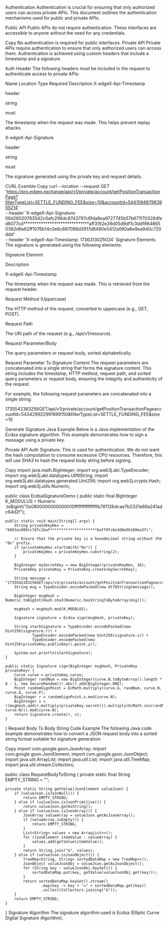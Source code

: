 Authentication
Authentication is crucial for ensuring that only authorized users can access private APIs. This document outlines the authentication mechanisms used for public and private APIs.

Public API
Public APIs do not require authentication. These interfaces are accessible to anyone without the need for any credentials.

Copy
No authentication is required for public interfaces.
Private API
Private APIs require authentication to ensure that only authorized users can access them. Authentication is achieved using custom headers that include a timestamp and a signature.

Auth Header
The following headers must be included in the request to authenticate access to private APIs:

Name
Location
Type
Required
Description
X-edgeX-Api-Timestamp

header

string

must

The timestamp when the request was made. This helps prevent replay attacks.

X-edgeX-Api-Signature

header

string

must

The signature generated using the private key and request details.

CURL Examble
Copy
curl --location --request GET 'https://pro.edgex.exchange/api/v1/private/account/getPositionTransactionPage?filterTypeList=SETTLE_FUNDING_FEE&size=10&accountId=544159487963955214' \
--header 'X-edgeX-Api-Signature: 06d28020763542c0afc296dc8743797c6fda8ea9727745b57b671f70326dfed6077cd******************************aff3162e39d05d9df1c3ddf9648650382d6e62ff1076b14c0e6c687088d3917d8490e5412a080a6e9ea940c720ddd' \
--header 'X-edgeX-Api-Timestamp: 1736313025024'
Signature Elements
The signature is generated using the following elements:

Signature Element

Description

X-edgeX-Api-Timestamp

The timestamp when the request was made. This is retrieved from the request header.

Request Method (Uppercase)

The HTTP method of the request, converted to uppercase (e.g., GET, POST).

Request Path

The URI path of the request (e.g., /api/v1/resource).

Request Parameter/Body

The query parameters or request body, sorted alphabetically.

Request Parameter To Signature Content
The request parameters are concatenated into a single string that forms the signature content. This string includes the timestamp, HTTP method, request path, and sorted query parameters or request body, ensuring the integrity and authenticity of the request.

For example, the following request parameters are concatenated into a single string:

1735542383256GET/api/v1/private/account/getPositionTransactionPageaccountId=543429922991899150&filterTypeList=SETTLE_FUNDING_FEE&size=10

Generate Signature Java Example
Below is a Java implementation of the Ecdsa signature algorithm. This example demonstrates how to sign a message using a private key.

Private API Auth Signature: This is used for authentication. We do not want the hash computation to consume excessive CPU resources. Therefore, this will use SHA3 to hash the request body string before signing.

Copy
import java.math.BigInteger;
import org.web3j.abi.TypeEncoder;
import org.web3j.abi.datatypes.Utf8String;
import org.web3j.abi.datatypes.generated.Uint256;
import org.web3j.crypto.Hash;
import org.web3j.utils.Numeric;

public class EcdsaSignatureDemo {
    public static final BigInteger K_MODULUS = Numeric
            .toBigInt("0x0800000000000010ffffffffffffffffb781126dcae7b2321e66a241adc64d2f");

    public static void main(String[] args) {
        String privateKeyHex = "0463ac809cc7d7c1baf*********************baff9fc6e3d8e5b160ea3fc";

        // Ensure that the private key is a hexadecimal string without the "0x" prefix.
        if (privateKeyHex.startsWith("0x")) {
            privateKeyHex = privateKeyHex.substring(2);
        }

        BigInteger mySecretKey = new BigInteger(privateKeyHex, 16);
        PrivateKey privateKey = PrivateKey.create(mySecretKey);

        String message = "1735542383256GET/api/v1/private/account/getPositionTransactionPageaccountId=543429922991899150&filterTypeList=SETTLE_FUNDING_FEE&size=10";
        String msg = TypeEncoder.encodePacked(new Utf8String(message));

        BigInteger msgHash = Numeric.toBigInt(Hash.sha3(Numeric.hexStringToByteArray(msg)));

        msgHash = msgHash.mod(K_MODULUS);

        Signature signature = Ecdsa.sign(msgHash, privateKey);

        String starkSignature = TypeEncoder.encodePacked(new Uint256(signature.r)) +
                TypeEncoder.encodePacked(new Uint256(signature.s)) +
                TypeEncoder.encodePacked(new Uint256(privateKey.publicKey().point.y));

        System.out.println(starkSignature);
    }

    public static Signature sign(BigInteger msgHash, PrivateKey privateKey) {
        Curve curve = privateKey.curve;
        BigInteger randNum = new BigInteger(curve.N.toByteArray().length * 8 - 1, new SecureRandom()).abs().add(BigInteger.ONE);
        Point randomSignPoint = EcMath.multiply(curve.G, randNum, curve.N, curve.A, curve.P);
        BigInteger r = randomSignPoint.x.mod(curve.N);
        BigInteger s = ((msgHash.add(r.multiply(privateKey.secret))).multiply(EcMath.inv(randNum, curve.N))).mod(curve.N);
        return Signature.create(r, s);
    }
}
Request Body To Body String Code Example
The following Java code example demonstrates how to convert a JSON request body into a sorted string format suitable for signature generation:

Copy
import com.google.gson.JsonArray;
import com.google.gson.JsonElement;
import com.google.gson.JsonObject;
import java.util.ArrayList;
import java.util.List;
import java.util.TreeMap;
import java.util.stream.Collectors;

public class RequestBodyToString {
    private static final String EMPTY_STRING = "";

    private static String getValue(JsonElement valueJson) {
        if (valueJson.isJsonNull()) {
            return EMPTY_STRING;
        } else if (valueJson.isJsonPrimitive()) {
            return valueJson.getAsString();
        } else if (valueJson.isJsonArray()) {
            JsonArray valueArray = valueJson.getAsJsonArray();
            if (valueArray.isEmpty()) {
                return EMPTY_STRING;
            }
            List<String> values = new ArrayList<>();
            for (JsonElement itemValue : valueArray) {
                values.add(getValue(itemValue));
            }
            return String.join("&", values);
        } else if (valueJson.isJsonObject()) {
            TreeMap<String, String> sortedDataMap = new TreeMap<>();
            JsonObject valueJsonObj = valueJson.getAsJsonObject();
            for (String key : valueJsonObj.keySet()) {
                sortedDataMap.put(key, getValue(valueJsonObj.get(key)));
            }
            return sortedDataMap.keySet().stream()
                    .map(key -> key + "=" + sortedDataMap.get(key))
                    .collect(Collectors.joining("&"));
        }
        return EMPTY_STRING;
    }
}
Signature Algorithm
The signature algorithm used is Ecdsa (Elliptic Curve Digital Signature Algorithm).